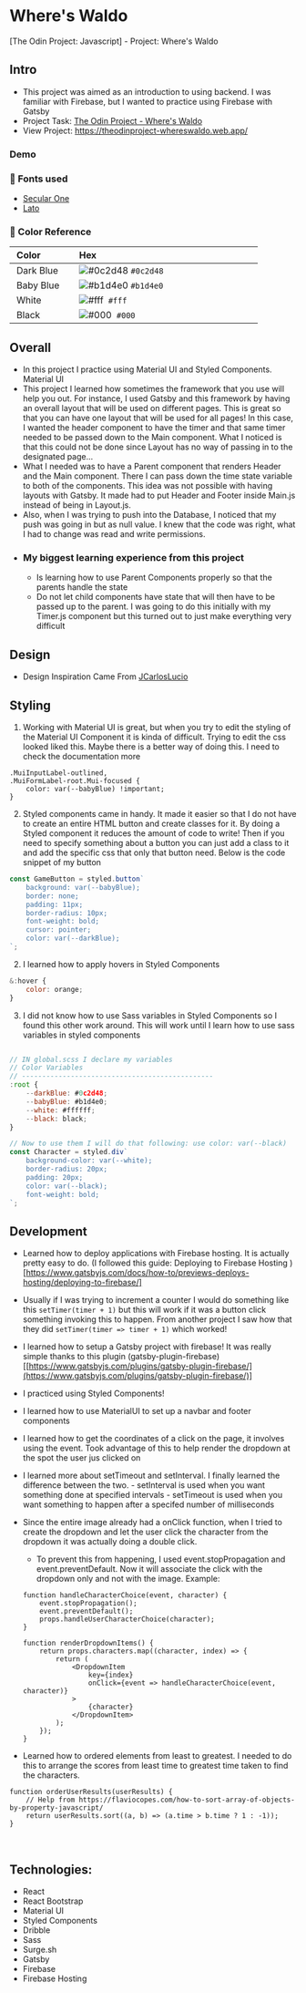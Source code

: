 # Where's Waldo
[The Odin Project: Javascript] - Project: Where's Waldo

## Intro

-   This project was aimed as an introduction to using backend. I was familiar with Firebase, but I wanted to practice using Firebase with Gatsby
- Project Task: [The Odin Project - Where's Waldo](https://www.theodinproject.com/lessons/node-path-javascript-where-s-waldo-a-photo-tagging-app)
- View Project: https://theodinproject-whereswaldo.web.app/

### Demo

### 📗 Fonts used

-   [Secular One](<[https://fonts.google.com/specimen/Secular+One?preview.text_type=custom&category=Sans+Serif&preview.size=59&thickness=6](https://fonts.google.com/specimen/Secular+One?preview.text_type=custom&category=Sans+Serif&preview.size=59&thickness=6)>)
-   [Lato](<[https://fonts.google.com/specimen/Lato?preview.text=This sweatshirt offering&preview.text_type=custom&category=Sans+Serif&preview.size=59&thickness=6)>)

### 🎨 Color Reference

|  Color            |  Hex                                                                 |
| ----------------- | -------------------------------------------------------------------- |
|  Dark Blue        |  ![#0c2d48](https://placehold.co/15x15/0c2d48/0c2d48.png) `#0c2d48`  |
|  Baby Blue        |  ![#b1d4e0](https://placehold.co/15x15/b1d4e0/b1d4e0.png) `#b1d4e0`  |
|  White            |  ![#fff](https://placehold.co/15x15/fff/fff.png)          `#fff`     |
|  Black            |  ![#000](https://placehold.co/15x15/000/000.png)          `#000`     |

## Overall

-   In this project I practice using Material UI and Styled Components. Material UI
-   This project I learned how sometimes the framework that you use will help you out. For instance, I used Gatsby and this framework by having an overall layout that will be used on different pages. This is great so that you can have one layout that will be used for all pages! In this case, I wanted the header component to have the timer and that same timer needed to be passed down to the Main component. What I noticed is that this could not be done since Layout has no way of passing in to the designated page...
-   What I needed was to have a Parent component that renders Header and the Main component. There I can pass down the time state variable to both of the components. This idea was not possible with having layouts with Gatsby. It made had to put Header and Footer inside Main.js instead of being in Layout.js.
-   Also, when I was trying to push into the Database, I noticed that my push was going in but as null value. I knew that the code was right, what I had to change was read and write permissions.
-   ### My biggest learning experience from this project
    -   Is learning how to use Parent Components properly so that the parents handle the state
    -   Do not let child components have state that will then have to be passed up to the parent. I was going to do this initially with my Timer.js component but this turned out to just make everything very difficult

## Design

-   Design Inspiration Came From [JCarlosLucio](<[https://lucio-where-is-waldo.netlify.app/](https://lucio-where-is-waldo.netlify.app/)>)

## Styling

1. Working with Material UI is great, but when you try to edit the styling of the Material UI Component it is kinda of difficult. Trying to edit the css looked liked this. Maybe there is a better way of doing this. I need to check the documentation more

```
.MuiInputLabel-outlined,
.MuiFormLabel-root.Mui-focused {
	color: var(--babyBlue) !important;
}

```

2. Styled components came in handy. It made it easier so that I do not have to create an entire HTML button and create classes for it. By doing a Styled component it reduces the amount of code to write! Then if you need to specify something about a button you can just add a class to it and add the specific css that only that button need. Below is the code snippet of my button

```jsx
const GameButton = styled.button`
	background: var(--babyBlue);
	border: none;
	padding: 11px;
	border-radius: 10px;
	font-weight: bold;
	cursor: pointer;
	color: var(--darkBlue);
`;
```

2. I learned how to apply hovers in Styled Components

```jsx
&:hover {
	color: orange;
}
```

3. I did not know how to use Sass variables in Styled Components so I found this other work around. This will work until I learn how to use sass variables in styled components

```jsx

// IN global.scss I declare my variables
// Color Variables
// -----------------------------------------------
:root {
	--darkBlue: #0c2d48;
	--babyBlue: #b1d4e0;
	--white: #ffffff;
	--black: black;
}

// Now to use them I will do that following: use color: var(--black)
const Character = styled.div`
	background-color: var(--white);
	border-radius: 20px;
	padding: 20px;
	color: var(--black);
	font-weight: bold;
`;

```

## Development

-   Learned how to deploy applications with Firebase hosting. It is actually pretty easy to do. (I followed this guide: Deploying to Firebase Hosting
    )[https://www.gatsbyjs.com/docs/how-to/previews-deploys-hosting/deploying-to-firebase/]
-   Usually if I was trying to increment a counter I would do something like this `setTimer(timer + 1)` but this will work if it was a button click something invoking this to happen. From another project I saw how that they did `setTimer(timer => timer + 1)` which worked!
-   I learned how to setup a Gatsby project with firebase! It was really simple thanks to this plugin (gatsby-plugin-firebase)[[https://www.gatsbyjs.com/plugins/gatsby-plugin-firebase/](https://www.gatsbyjs.com/plugins/gatsby-plugin-firebase/)]
-   I practiced using Styled Components!
-   I learned how to use MaterialUI to set up a navbar and footer components
-   I learned how to get the coordinates of a click on the page, it involves using the event. Took advantage of this to help render the dropdown at the spot the user jus clicked on
-   I learned more about setTimeout and setInterval. I finally learned the difference between the two. - setInterval is used when you want something done at specified intervals - setTimeout is used when you want something to happen after a specifed number of milliseconds
-   Since the entire image already had a onClick function, when I tried to create the dropdown and let the user click the character from the dropdown it was actually doing a double click.

    -   To prevent this from happening, I used event.stopPropagation and event.preventDefault. Now it will associate the click with the dropdown only and not with the image. Example:

    ```
    function handleCharacterChoice(event, character) {
    	event.stopPropagation();
    	event.preventDefault();
    	props.handleUserCharacterChoice(character);
    }

    function renderDropdownItems() {
    	return props.characters.map((character, index) => {
    		return (
    			<DropdownItem
    				key={index}
    				onClick={event => handleCharacterChoice(event, character)}
    			>
    				{character}
    			</DropdownItem>
    		);
    	});
    }
    ```

-   Learned how to ordered elements from least to greatest. I needed to do this to arrange the scores from least time to greatest time taken to find the characters.

```
function orderUserResults(userResults) {
	// Help from https://flaviocopes.com/how-to-sort-array-of-objects-by-property-javascript/
	return userResults.sort((a, b) => (a.time > b.time ? 1 : -1));
}
```

<br>

## Technologies:

-   React
-   React Bootstrap
-   Material UI
-   Styled Components
-   Dribble
-   Sass
-   Surge.sh
-   Gatsby
-   Firebase
-   Firebase Hosting
